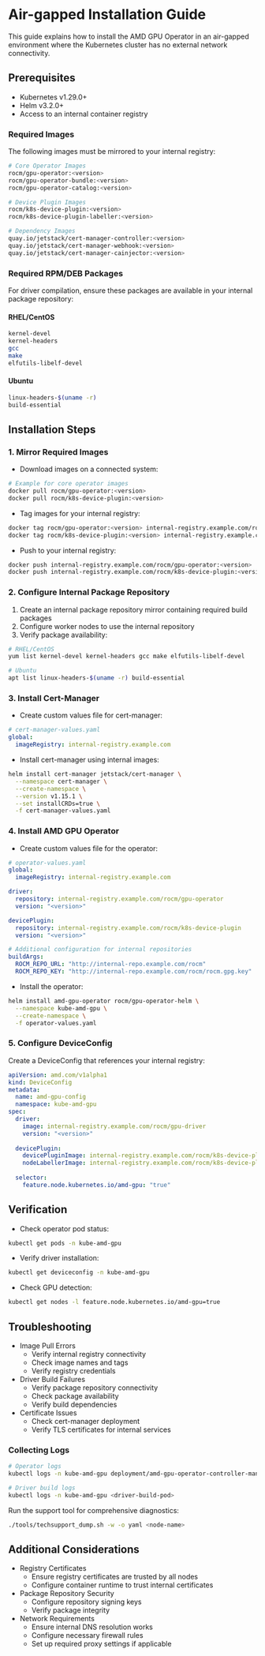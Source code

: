 # Air-gapped Installation Guide

This guide explains how to install the AMD GPU Operator in an air-gapped environment where the Kubernetes cluster has no external network connectivity.

## Prerequisites

- Kubernetes v1.29.0+
- Helm v3.2.0+
- Access to an internal container registry

### Required Images

The following images must be mirrored to your internal registry:

```bash
# Core Operator Images
rocm/gpu-operator:<version>
rocm/gpu-operator-bundle:<version>
rocm/gpu-operator-catalog:<version>

# Device Plugin Images
rocm/k8s-device-plugin:<version>
rocm/k8s-device-plugin-labeller:<version>

# Dependency Images
quay.io/jetstack/cert-manager-controller:<version>
quay.io/jetstack/cert-manager-webhook:<version>
quay.io/jetstack/cert-manager-cainjector:<version>
```

### Required RPM/DEB Packages

For driver compilation, ensure these packages are available in your internal package repository:

#### RHEL/CentOS

```bash
kernel-devel
kernel-headers
gcc
make
elfutils-libelf-devel
```

#### Ubuntu

```bash
linux-headers-$(uname -r)
build-essential
```

## Installation Steps

### 1. Mirror Required Images

- Download images on a connected system:

```bash
# Example for core operator images
docker pull rocm/gpu-operator:<version>
docker pull rocm/k8s-device-plugin:<version>
```

- Tag images for your internal registry:

```bash
docker tag rocm/gpu-operator:<version> internal-registry.example.com/rocm/gpu-operator:<version>
docker tag rocm/k8s-device-plugin:<version> internal-registry.example.com/rocm/k8s-device-plugin:<version>
```

- Push to your internal registry:

```bash
docker push internal-registry.example.com/rocm/gpu-operator:<version>
docker push internal-registry.example.com/rocm/k8s-device-plugin:<version>
```

### 2. Configure Internal Package Repository

1. Create an internal package repository mirror containing required build packages
2. Configure worker nodes to use the internal repository
3. Verify package availability:

```bash
# RHEL/CentOS
yum list kernel-devel kernel-headers gcc make elfutils-libelf-devel

# Ubuntu
apt list linux-headers-$(uname -r) build-essential
```

### 3. Install Cert-Manager

- Create custom values file for cert-manager:

```yaml
# cert-manager-values.yaml
global:
  imageRegistry: internal-registry.example.com
```

- Install cert-manager using internal images:

```bash
helm install cert-manager jetstack/cert-manager \
  --namespace cert-manager \
  --create-namespace \
  --version v1.15.1 \
  --set installCRDs=true \
  -f cert-manager-values.yaml
```

### 4. Install AMD GPU Operator

- Create custom values file for the operator:

```yaml
# operator-values.yaml
global:
  imageRegistry: internal-registry.example.com

driver:
  repository: internal-registry.example.com/rocm/gpu-operator
  version: "<version>"

devicePlugin:
  repository: internal-registry.example.com/rocm/k8s-device-plugin
  version: "<version>"

# Additional configuration for internal repositories
buildArgs:
  ROCM_REPO_URL: "http://internal-repo.example.com/rocm"
  ROCM_REPO_KEY: "http://internal-repo.example.com/rocm/rocm.gpg.key"
```

- Install the operator:

```bash
helm install amd-gpu-operator rocm/gpu-operator-helm \
  --namespace kube-amd-gpu \
  --create-namespace \
  -f operator-values.yaml
```

### 5. Configure DeviceConfig

Create a DeviceConfig that references your internal registry:

```yaml
apiVersion: amd.com/v1alpha1
kind: DeviceConfig
metadata:
  name: amd-gpu-config
  namespace: kube-amd-gpu
spec:
  driver:
    image: internal-registry.example.com/rocm/gpu-driver
    version: "<version>"
    
  devicePlugin:
    devicePluginImage: internal-registry.example.com/rocm/k8s-device-plugin:latest
    nodeLabellerImage: internal-registry.example.com/rocm/k8s-device-plugin-labeller:latest
    
  selector:
    feature.node.kubernetes.io/amd-gpu: "true"
```

## Verification

- Check operator pod status:

```bash
kubectl get pods -n kube-amd-gpu
```

- Verify driver installation:

```bash
kubectl get deviceconfig -n kube-amd-gpu
```

- Check GPU detection:

```bash
kubectl get nodes -l feature.node.kubernetes.io/amd-gpu=true
```

## Troubleshooting

- Image Pull Errors
  - Verify internal registry connectivity
  - Check image names and tags
  - Verify registry credentials
- Driver Build Failures
  - Verify package repository connectivity
  - Check package availability
  - Verify build dependencies
- Certificate Issues
  - Check cert-manager deployment
  - Verify TLS certificates for internal services

### Collecting Logs

```bash
# Operator logs
kubectl logs -n kube-amd-gpu deployment/amd-gpu-operator-controller-manager

# Driver build logs
kubectl logs -n kube-amd-gpu <driver-build-pod>
```

Run the support tool for comprehensive diagnostics:

```bash
./tools/techsupport_dump.sh -w -o yaml <node-name>
```

## Additional Considerations

- Registry Certificates
  - Ensure registry certificates are trusted by all nodes
  - Configure container runtime to trust internal certificates
- Package Repository Security
  - Configure repository signing keys
  - Verify package integrity
- Network Requirements
  - Ensure internal DNS resolution works
  - Configure necessary firewall rules
  - Set up required proxy settings if applicable
